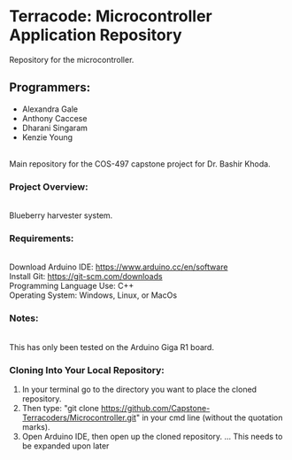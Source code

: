 # Terracode: Microcontroller Application Repository
Repository for the microcontroller.
## Programmers:
 * Alexandra Gale 
 * Anthony Caccese 
 * Dharani Singaram 
 * Kenzie Young 

<br>Main repository for the COS-497 capstone project for Dr. Bashir Khoda.

### Project Overview: 
<br> Blueberry harvester system.

### Requirements:
<br>Download Arduino IDE: https://www.arduino.cc/en/software
<br>Install Git: https://git-scm.com/downloads
<br>Programming Language Use: C++
<br>Operating System: Windows, Linux, or MacOs 

### Notes: 
<br>This has only been tested on the Arduino Giga R1 board. 

### Cloning Into Your Local Repository:
1. In your terminal go to the directory you want to place the cloned repository.
2. Then type: "git clone https://github.com/Capstone-Terracoders/Microcontroller.git" in your cmd line (without the quotation marks).
3. Open Arduino IDE, then open up the cloned repository.
... This needs to be expanded upon later
